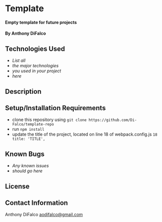 # Template

#### Empty template for future projects

#### By Anthony DiFalco

## Technologies Used

* _List all_
* _the major technologies_
* _you used in your project_
* _here_

## Description



## Setup/Installation Requirements

* clone this repository using
```git clone https://github.com/Di-Falco/template-repo```
* run 
```npm install```
* update the title of the project, located on line 18 of webpack.config.js
```18      title: 'TITLE',```

## Known Bugs

* _Any known issues_
* _should go here_

## License

## Contact Information

Anthony DiFalco
aodifalco@gmail.com